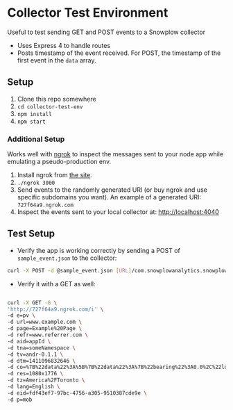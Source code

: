 Collector Test Environment
==========================

Useful to test sending GET and POST events to a Snowplow collector

- Uses Express 4 to handle routes
- Posts timestamp of the event received. For POST, the timestamp of the first event in the `data` array.

## Setup
1. Clone this repo somewhere
2. `cd collector-test-env`
3. `npm install`
4. `npm start`

### Additional Setup
Works well with [ngrok](https://ngrok.com/) to inspect the messages sent to your node app while emulating a pseudo-production env.

1. Install ngrok from [the site](https://ngrok.com/).
2. `./ngrok 3000`
3. Send events to the randomly generated URI (or buy ngrok and use specific subdomains you want). An example of a generated URI: `727f64a9.ngrok.com`
4. Inspect the events sent to your local collector at: [http://localhost:4040](http://localhost:4040)

## Test Setup 
- Verify the app is working correctly by sending a POST of `sample_event.json` to the collector:
```bash
curl -X POST -d @sample_event.json [URL]/com.snowplowanalytics.snowplow/tp2 --header "Content-Type:application/json; charset=utf-8"
```
- Verify it with a GET as well:
```bash

curl -X GET -G \
'http://727f64a9.ngrok.com/i' \
-d e=pv \
-d url=www.example.com \
-d page=Example%20Page \
-d refr=www.referrer.com \
-d aid=appId \
-d tna=someNamespace \
-d tv=andr-0.1.1 \
-d dtm=1411096832646 \
-d co=%7B%22data%22%3A%5B%7B%22data%22%3A%7B%22bearing%22%3A0.0%2C%22longitude%22%3A-83.0438326%2C%22latitudeLongitudeAccuracy%22%3A27.622%2C%22latitude%22%3A42.3026455%2C%22speed%22%3A0.0%2C%22altitude%22%3A0.0%7D%2C%22schema%22%3A%22iglu%3Acom.snowplowanalytics.snowplow%2Fgeolocation_context%2Fjsonschema%2F1-0-0%22%7D%2C%7B%22data%22%3A%7B%22deviceModel%22%3A%22Nexus%205%22%2C%22carrier%22%3A%22TELUS%22%2C%22osVersion%22%3A%224.4.4%22%2C%22osType%22%3A%22android%22%2C%22deviceManufacturer%22%3A%22LGE%22%7D%2C%22schema%22%3A%22iglu%3Acom.snowplowanalytics.snowplow%2Fmobile_context%2Fjsonschema%2F1-0-0%22%7D%5D%2C%22schema%22%3A%22iglu%3Acom.snowplowanalytics.snowplow%2Fcontexts%2Fjsonschema%2F1-0-0%22%7D \
-d res=1080x1776 \
-d tz=America%2FToronto \
-d lang=English \
-d eid=fdf43ef7-97bc-4756-a305-9510387cde9e \
-d p=mob
```
